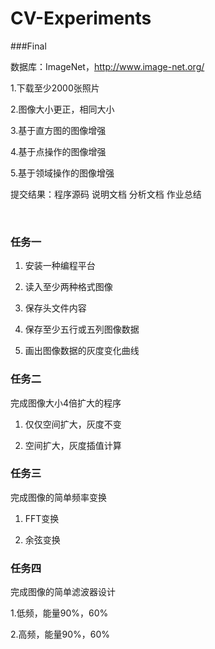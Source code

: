 # CV-Experiments

###Final

数据库：ImageNet，http://www.image-net.org/

1.下载至少2000张照片

2.图像大小更正，相同大小

3.基于直方图的图像增强

4.基于点操作的图像增强

5.基于领域操作的图像增强

提交结果：程序源码 说明文档 分析文档 作业总结          

​        

### 任务一

1. 安装一种编程平台

2. 读入至少两种格式图像

3. 保存头文件内容

4. 保存至少五行或五列图像数据

5. 画出图像数据的灰度变化曲线



### 任务二

完成图像大小4倍扩大的程序

1. 仅仅空间扩大，灰度不变

2. 空间扩大，灰度插值计算



### 任务三

完成图像的简单频率变换

1. FFT变换

2. 余弦变换



### 任务四

完成图像的简单滤波器设计

1.低频，能量90%，60%

2.高频，能量90%，60%
